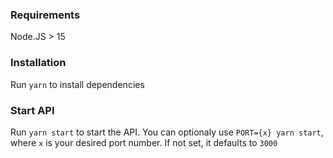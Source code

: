 ### Requirements

Node.JS > 15

### Installation 

Run `yarn` to install dependencies

### Start API

Run `yarn start` to start the API. You can optionaly use `PORT={x} yarn start`, where `x` is your desired port number. If not set, it defaults to `3000`